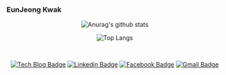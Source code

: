 ### EunJeong Kwak

<div align=center>

![Anurag's github stats](https://github-readme-stats.vercel.app/api?username=iamkkwak&show_icons=true)

![Top Langs](https://github-readme-stats.vercel.app/api/top-langs/?username=iamkkwak&layout=compact)

<br>

[![Tech Blog Badge](http://img.shields.io/badge/-Tech%20blog-black?style=flat-square&logo=github&link=https://eun-jeong.tistory.com)](https://eun-jeong.tistory.com)  [![Linkedin Badge](https://img.shields.io/badge/-LinkedIn-blue?style=flat-square&logo=Linkedin&logoColor=white&link=www.linkedin.com/in/eun-jeong)](www.linkedin.com/in/eun-jeong)  [![Facebook Badge](https://img.shields.io/badge/facebook-1877f2?style=flat-square&logo=facebook&logoColor=white&link=https://www.facebook.com/kwakeunjeong2)](https://www.facebook.com/kwakeunjeong2)  [![Gmail Badge](https://img.shields.io/badge/Gmail-d14836?style=flat-square&logo=Gmail&logoColor=white&link=mailto:iamkkwak@gmail.com)](mailto:iamkkwak@gmail.com)

</div>

<!--
**iamkkwak/iamkkwak** is a ✨ _special_ ✨ repository because its `README.md` (this file) appears on your GitHub profile.

Here are some ideas to get you started:

- 🔭 I’m currently working on ...
- 🌱 I’m currently learning ...
- 👯 I’m looking to collaborate on ...
- 🤔 I’m looking for help with ...
- 💬 Ask me about ...
- 📫 How to reach me: ...
- 😄 Pronouns: ...
- ⚡ Fun fact: ...
-->
